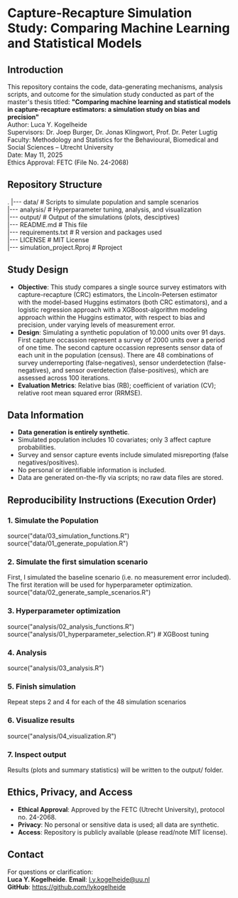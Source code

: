 # Capture-Recapture Simulation Study: Comparing Machine Learning and Statistical Models

## Introduction

This repository contains the code, data-generating mechanisms, analysis scripts, and outcome for the simulation study conducted as part of the master's thesis titled:
**"Comparing machine learning and statistical models in capture-recapture estimators: a simulation study on bias and precision"**  
Author: Luca Y. Kogelheide  
Supervisors: Dr. Joep Burger, Dr. Jonas Klingwort, Prof. Dr. Peter Lugtig   
Faculty: Methodology and Statistics for the Behavioural, Biomedical and Social Sciences – Utrecht University   
Date: May 11, 2025  
Ethics Approval: FETC (File No. 24-2068)

## Repository Structure

.
|--- data/ # Scripts to simulate population and sample scenarios  
|--- analysis/ # Hyperparameter tuning, analysis, and visualization  
|--- output/ # Output of the simulations (plots, desciptives)  
|--- README.md # This file  
|--- requirements.txt # R version and packages used  
|--- LICENSE # MIT License  
|--- simulation_project.Rproj # Rproject  

## Study Design

- **Objective**: This study compares a single source survey estimators with capture-recapture (CRC) estimators, the Lincoln-Petersen estimator with the model-based Huggins
estimators (both CRC estimators), and a logistic regression approach with a XGBoost-algorithm modeling approach within the Huggins estimator, with respect to bias and precision, under 
varying levels of measurement error.
- **Design**: Simulating a synthetic population of 10.000 units over 91 days. First capture occassion represent a survey of 2000 units over a period of one time. The second capture
occassion represents sensor data of each unit in the population (census). There are 48 combinations of survey underreporting (false-negatives), sensor underdetection (false-negatives), 
and sensor overdetection (false-positives), which are assessed across 100 iterations.
- **Evaluation Metrics**: Relative bias (RB); coefficient of variation (CV); relative root mean squared error (RRMSE).

## Data Information

- **Data generation is entirely synthetic**.
- Simulated population includes 10 covariates; only 3 affect capture probabilities.
- Survey and sensor capture events include simulated misreporting (false negatives/positives).
- No personal or identifiable information is included.
- Data are generated on-the-fly via scripts; no raw data files are stored.

## Reproducibility Instructions (Execution Order)

### 1. **Simulate the Population**
source("data/03_simulation_functions.R")  
source("data/01_generate_population.R")  

### 2. **Simulate the first simulation scenario**
First, I simulated the baseline scenario (i.e. no measurement error included). The first iteration will be used for hyperparameter optimization.  
source("data/02_generate_sample_scenarios.R")  

### 3. **Hyperparameter optimization**
source("analysis/02_analysis_functions.R")  
source("analysis/01_hyperparameter_selection.R")   # XGBoost tuning  

### 4. **Analysis**
source("analysis/03_analysis.R")  

### 5. **Finish simulation**
Repeat steps 2 and 4 for each of the 48 simulation scenarios  

### 6. **Visualize results**
source("analysis/04_visualization.R")  

### 7. **Inspect output**
Results (plots and summary statistics) will be written to the output/ folder.  

## Ethics, Privacy, and Access

- **Ethical Approval**: Approved by the FETC (Utrecht University), protocol no. 24-2068.  
- **Privacy**: No personal or sensitive data is used; all data are synthetic.  
- **Access**: Repository is publicly available (please read/note MIT license).  

## Contact

For questions or clarification:  
**Luca Y. Kogelheide**. 
**Email**: l.y.kogelheide@uu.nl  
**GitHub**: https://github.com/lykogelheide  
